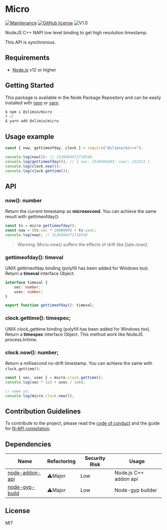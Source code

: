 # Micro
[![Maintenance](https://img.shields.io/badge/Maintained%3F-yes-green.svg)](https://github.com/SlimIO/Micro/commit-activity)
[![GitHub license](https://img.shields.io/github/license/Naereen/StrapDown.js.svg)](https://github.com/SlimIO/Micro/blob/master/LICENSE)
![V1.0](https://img.shields.io/badge/version-0.2.0-blue.svg)

NodeJS C++ NAPI low level binding to get high resolution timestamp.

This API is synchronous.

## Requirements
- [Node.js](https://nodejs.org/en/) v12 or higher

## Getting Started

This package is available in the Node Package Repository and can be easily installed with [npm](https://docs.npmjs.com/getting-started/what-is-npm) or [yarn](https://yarnpkg.com).

```bash
$ npm i @slimio/micro
# or
$ yarn add @slimio/micro
```

## Usage example

```js
const { now, gettimeofday, clock } = require("@slimio/micro");

console.log(now()); // 1538484472718548
console.log(gettimeofday()); // { sec: 1538484493, usec: 222313 }
console.log(clock.now());
console.log(clock.gettime());
```

## API

### now(): number
Return the current timestamp as **microsecond**. You can achieve the same result with gettimeofday():
```js
const tv = micro.gettimeofday();
const now = (tv.sec * 1000000) + tv.usec;
console.log(now); // 1538484472718548
```

> Warning: Micro.now() suffers the effects of drift like Date.now()

### gettimeofday(): timeval
UNIX gettimeofday binding (polyfill has been added for Windows too). Return a **timeval** interface Object.
```ts
interface timeval {
    sec: number;
    usec: number;
}

export function gettimeofday(): timeval;
```

### clock.gettime(): timespec;
UNIX clock_gettime binding (polyfill has been added for Windows too). Return a **timespec** interface Object. This method work like NodeJS process.hrtime.

### clock.now(): number;
Return a millisecond no-drift timestamp. You can achieve the same with `clock.gettime()`:

```js
const { sec, usec } = micro.clock.gettime();
console.log(sec * 1e3 + usec / 1e6);

// same as:
console.log(micro.clock.now());
```

## Contribution Guidelines
To contribute to the project, please read the [code of conduct](https://github.com/SlimIO/Governance/blob/master/COC_POLICY.md) and the guide for [N-API compilation](https://github.com/SlimIO/Governance/blob/master/docs/native_addons.md).

## Dependencies

|Name|Refactoring|Security Risk|Usage|
|---|---|---|---|
|[node-addon-api](https://github.com/nodejs/node-addon-api)|⚠️Major|Low|Node.js C++ addon api|
|[node-gyp-build](https://github.com/prebuild/node-gyp-build)|⚠️Major|Low|Node-gyp builder|

## License
MIT
